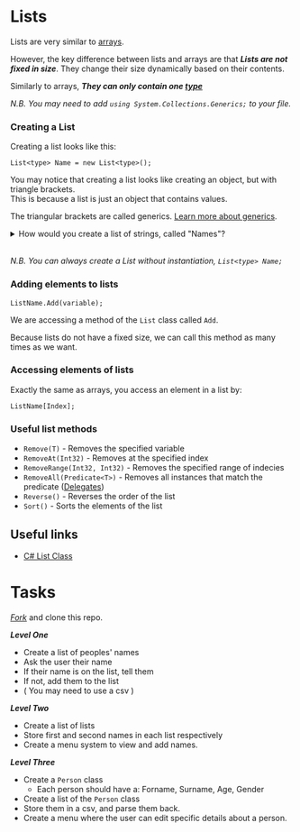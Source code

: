 # Lists

Lists are very similar to [arrays](https://github.com/fslcoding/Arrays).

However, the key difference between lists and arrays are that **_Lists are not fixed in size_**.
They change their size dynamically based on their contents.

Similarly to arrays, **_They can only contain one [type](https://github.com/fslcoding/Data-Types)_**

_N.B. You may need to add ```using System.Collections.Generics;``` to your file._

### Creating a List

Creating a list looks like this:

```
List<type> Name = new List<type>();
```

You may notice that creating a list looks like creating an object, but with triangle brackets.  
This is because a list is just an object that contains values. 


The triangular brackets are called generics. [Learn more about generics](https://github.com/fslcoding/Generics).
<details>
    <summary>
        How would you create a list of strings, called "Names"?
    </summary>

    List<string> Names = new List<string>();

</details>
<br>

_N.B. You can always create a List without instantiation, ```List<type> Name;```_


### Adding elements to lists

```
ListName.Add(variable);
```

We are accessing a method of the ```List``` class called ```Add```.

Because lists do not have a fixed size, we can call this method as many times as we want.

### Accessing elements of lists

Exactly the same as arrays, you access an element in a list by:

```
ListName[Index];
```

### Useful list methods

+ ```Remove(T)``` - Removes the specified variable
+ ```RemoveAt(Int32)``` - Removes at the specified index
+ ```RemoveRange(Int32, Int32)``` - Removes the specified range of indecies
+ ```RemoveAll(Predicate<T>)``` - Removes all instances that match the predicate ([Delegates](https://github.com/fslcoding/Delegates))
+ ```Reverse()``` - Reverses the order of the list
+ ```Sort()``` - Sorts the elements of the list

## Useful links

+ [C# List Class](https://www.geeksforgeeks.org/c-sharp-list-class/)

# Tasks

[_Fork_](https://github.com/fslcoding/HowToFork) and clone this repo.

**_Level One_**
+ Create a list of peoples' names
+ Ask the user their name
+ If their name is on the list, tell them
+ If not, add them to the list
+ ( You may need to use a csv )

**_Level Two_**
+ Create a list of lists
+ Store first and second names in each list respectively
+ Create a menu system to view and add names.

**_Level Three_**
+ Create a ```Person``` class
    + Each person should have a: Forname, Surname, Age, Gender
+ Create a list of the ```Person``` class
+ Store them in a csv, and parse them back.
+ Create a menu where the user can edit specific details about a person.